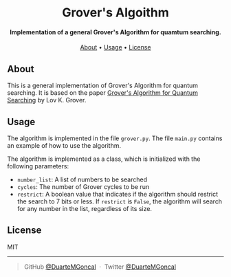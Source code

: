 <h1 align="center">
  Grover's Algoithm
</h1>

<h4 align="center">Implementation of a general Grover's Algorithm for quamtum searching.</h4>

<p align="center">
  <a href="#about">About</a> •
  <a href="#usage">Usage</a> •
  <a href="#license">License</a>
</p>

## About

This is a general implementation of Grover's Algorithm for quantum searching. It is based on the paper [Grover's Algorithm for Quantum Searching](https://arxiv.org/pdf/quant-ph/9605043.pdf) by Lov K. Grover.

## Usage

The algorithm is implemented in the file `grover.py`. The file `main.py` contains an example of how to use the algorithm.

The algorithm is implemented as a class, which is initialized with the following parameters:

- `number_list`: A list of numbers to be searched
- `cycles`: The number of Grover cycles to be run
- `restrict`: A boolean value that indicates if the algorithm should restrict the search to 7 bits or less. If `restrict` is `False`, the algorithm will search for any number in the list, regardless of its size.


## License

MIT

---

> GitHub [@DuarteMGoncal](https://github.com/DuarteMGoncal) &nbsp;&middot;&nbsp;
> Twitter [@DuarteMGoncal](https://twitter.com/DuarteMGoncal)

